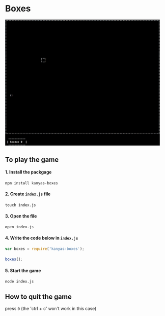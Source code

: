 # Boxes

![](boxes.gif)

## To play the game

#### 1. Install the packgage

```
npm install kanyas-boxes
```

#### 2. Create `index.js` file

```
touch index.js
```

#### 3. Open the file

```
open index.js
```

#### 4. Write the code below in `index.js`

```js
var boxes = require('kanyas-boxes');

boxes();
```

#### 5. Start the game

```
node index.js
```

## How to quit the game 

press `0` (the 'ctrl + c' won't work in this case)